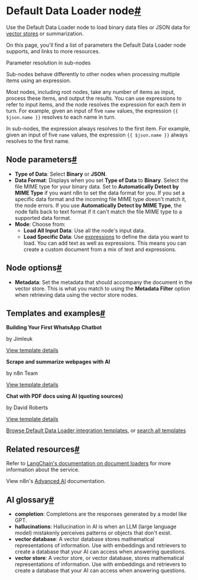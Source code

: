 [](https://github.com/n8n-io/n8n-docs/edit/main/docs/integrations/builtin/cluster-nodes/sub-nodes/n8n-nodes-langchain.documentdefaultdataloader.md "Edit this page")

# Default Data Loader node[#](#default-data-loader-node "Permanent link")

Use the Default Data Loader node to load binary data files or JSON data for [vector stores](../../../../../glossary/#ai-vector-store) or summarization.

On this page, you'll find a list of parameters the Default Data Loader node supports, and links to more resources.

Parameter resolution in sub-nodes

Sub-nodes behave differently to other nodes when processing multiple items using an expression.

Most nodes, including root nodes, take any number of items as input, process these items, and output the results. You can use expressions to refer to input items, and the node resolves the expression for each item in turn. For example, given an input of five `name` values, the expression `{{ $json.name }}` resolves to each name in turn.

In sub-nodes, the expression always resolves to the first item. For example, given an input of five `name` values, the expression `{{ $json.name }}` always resolves to the first name.

## Node parameters[#](#node-parameters "Permanent link")

*   **Type of Data**: Select **Binary** or **JSON**.
*   **Data Format**: Displays when you set **Type of Data** to **Binary**. Select the file MIME type for your binary data. Set to **Automatically Detect by MIME Type** if you want n8n to set the data format for you. If you set a specific data format and the incoming file MIME type doesn't match it, the node errors. If you use **Automatically Detect by MIME Type**, the node falls back to text format if it can't match the file MIME type to a supported data format.
*   **Mode**: Choose from:
    *   **Load All Input Data**: Use all the node's input data.
    *   **Load Specific Data**: Use [expressions](../../../../../code/expressions/) to define the data you want to load. You can add text as well as expressions. This means you can create a custom document from a mix of text and expressions.

## Node options[#](#node-options "Permanent link")

*   **Metadata**: Set the metadata that should accompany the document in the vector store. This is what you match to using the **Metadata Filter** option when retrieving data using the vector store nodes.

## Templates and examples[#](#templates-and-examples "Permanent link")

**Building Your First WhatsApp Chatbot**

by Jimleuk

[View template details](https://n8n.io/workflows/2465-building-your-first-whatsapp-chatbot/)

**Scrape and summarize webpages with AI**

by n8n Team

[View template details](https://n8n.io/workflows/1951-scrape-and-summarize-webpages-with-ai/)

**Chat with PDF docs using AI (quoting sources)**

by David Roberts

[View template details](https://n8n.io/workflows/2165-chat-with-pdf-docs-using-ai-quoting-sources/)

[Browse Default Data Loader integration templates](https://n8n.io/integrations/default-data-loader/), or [search all templates](https://n8n.io/workflows/)

## Related resources[#](#related-resources "Permanent link")

Refer to [LangChain's documentation on document loaders](https://js.langchain.com/docs/modules/data_connection/document_loaders/integrations/file_loaders/) for more information about the service.

View n8n's [Advanced AI](../../../../../advanced-ai/) documentation.

## AI glossary[#](#ai-glossary "Permanent link")

*   **completion**: Completions are the responses generated by a model like GPT.
*   **hallucinations**: Hallucination in AI is when an LLM (large language model) mistakenly perceives patterns or objects that don't exist.
*   **vector database**: A vector database stores mathematical representations of information. Use with embeddings and retrievers to create a database that your AI can access when answering questions.
*   **vector store**: A vector store, or vector database, stores mathematical representations of information. Use with embeddings and retrievers to create a database that your AI can access when answering questions.